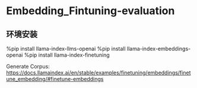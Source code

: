 # Embedding_Fintuning-evaluation

## 环境安装
%pip install llama-index-llms-openai
%pip install llama-index-embeddings-openai
%pip install llama-index-finetuning


Generate Corpus: https://docs.llamaindex.ai/en/stable/examples/finetuning/embeddings/finetune_embedding/#finetune-embeddings
